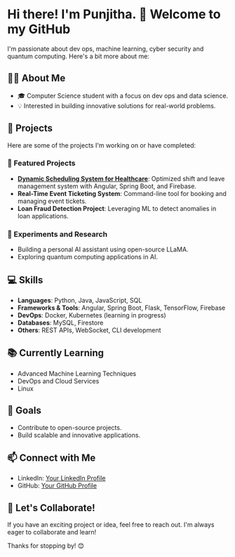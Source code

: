 # Hi there! I'm Punjitha. 👋 Welcome to my GitHub

I'm passionate about dev ops, machine learning, cyber security and quantum computing. Here's a bit more about me:

## 👨‍💻 About Me
- 🎓 Computer Science student with a focus on dev ops and data science.
- 💡 Interested in building innovative solutions for real-world problems.

## 🚀 Projects
Here are some of the projects I'm working on or have completed:

### 🌟 Featured Projects
- **[Dynamic Scheduling System for Healthcare](#)**: Optimized shift and leave management system with Angular, Spring Boot, and Firebase.
- **Real-Time Event Ticketing System**: Command-line tool for booking and managing event tickets.
- **Loan Fraud Detection Project**: Leveraging ML to detect anomalies in loan applications.

### 🧪 Experiments and Research
- Building a personal AI assistant using open-source LLaMA.
- Exploring quantum computing applications in AI.

## 💻 Skills
- **Languages**: Python, Java, JavaScript, SQL
- **Frameworks & Tools**: Angular, Spring Boot, Flask, TensorFlow, Firebase
- **DevOps**: Docker, Kubernetes (learning in progress)
- **Databases**: MySQL, Firestore
- **Others**: REST APIs, WebSocket, CLI development

## 📚 Currently Learning
- Advanced Machine Learning Techniques
- DevOps and Cloud Services
- Linux 

## 🎯 Goals
- Contribute to open-source projects.
- Build scalable and innovative applications.

## 📫 Connect with Me
- LinkedIn: [Your LinkedIn Profile](https://www.linkedin.com/in/punjitha/)
- GitHub: [Your GitHub Profile](https://github.com/algotyrnt)

## 🤝 Let's Collaborate!
If you have an exciting project or idea, feel free to reach out. I'm always eager to collaborate and learn!

Thanks for stopping by! 😊

<!---
algotyrnt/algotyrnt is a ✨ special ✨ repository because its `README.md` (this file) appears on your GitHub profile.
You can click the Preview link to take a look at your changes.
--->
